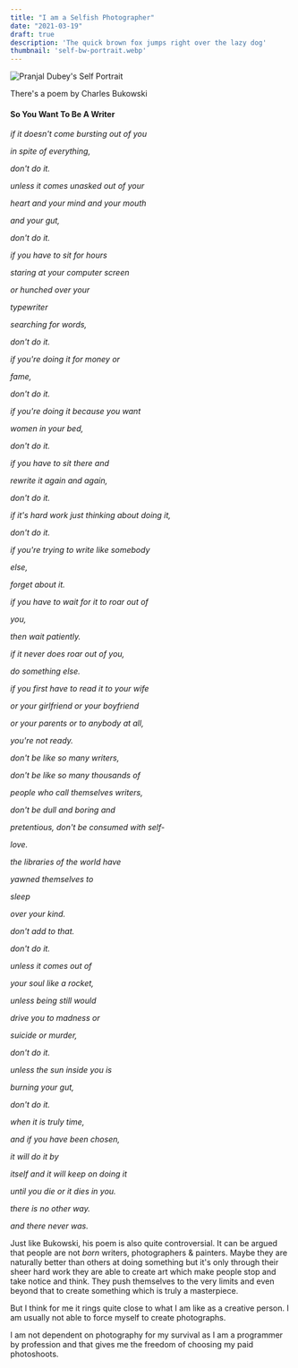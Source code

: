```yaml
---
title: "I am a Selfish Photographer"
date: "2021-03-19"
draft: true
description: 'The quick brown fox jumps right over the lazy dog'
thumbnail: 'self-bw-portrait.webp'
---
```


<div class="post-image-wrapper">
  <img src="/images/self-bw-portrait.webp" class="post-image" alt="Pranjal Dubey's Self Portrait" />
</div>

There's a poem by Charles Bukowski

#### So You Want To Be A Writer


*if it doesn't come bursting out of you*

*in spite of everything,*

*don't do it.*

*unless it comes unasked out of your*

*heart and your mind and your mouth*

*and your gut,*

*don't do it.*

*if you have to sit for hours*

*staring at your computer screen*

*or hunched over your*

*typewriter*

*searching for words,*

*don't do it.*

*if you're doing it for money or*

*fame,*

*don't do it.*

*if you're doing it because you want*

*women in your bed,*

*don't do it.*

*if you have to sit there and*

*rewrite it again and again,*

*don't do it.*

*if it's hard work just thinking about doing it,*

*don't do it.*

*if you're trying to write like somebody*

*else,*

*forget about it.*

*if you have to wait for it to roar out of*

*you,*

*then wait patiently.*

*if it never does roar out of you,*

*do something else.*



*if you first have to read it to your wife*

*or your girlfriend or your boyfriend*

*or your parents or to anybody at all,*

*you're not ready.*



*don't be like so many writers,*

*don't be like so many thousands of*

*people who call themselves writers,*

*don't be dull and boring and*

*pretentious, don't be consumed with self-*

*love.*

*the libraries of the world have*

*yawned themselves to*

*sleep*

*over your kind.*

*don't add to that.*

*don't do it.*

*unless it comes out of*

*your soul like a rocket,*

*unless being still would*

*drive you to madness or*

*suicide or murder,*

*don't do it.*

*unless the sun inside you is*

*burning your gut,*

*don't do it.*



*when it is truly time,*

*and if you have been chosen,*

*it will do it by*

*itself and it will keep on doing it*

*until you die or it dies in you.*

*there is no other way.*



*and there never was.*

Just like Bukowski, his poem is also quite controversial. It can be argued that people are not *born* writers, photographers & painters. Maybe they are naturally better than others at doing something but it's only through their sheer hard work they are able to create art which make people stop and take notice and think. They push themselves to the very limits and even beyond that to create something which is truly a masterpiece.

But I think for me it rings quite close to what I am like as a creative person. I am usually not able to force myself to create photographs. 

I am not dependent on photography for my survival as I am a programmer by profession and that gives me the freedom of choosing my paid photoshoots.



